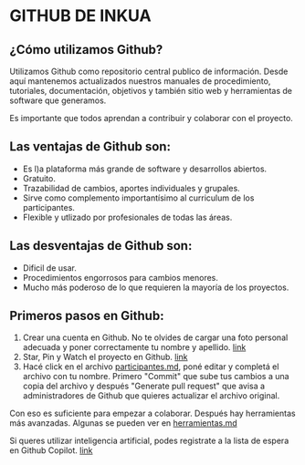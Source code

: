 # GITHUB DE INKUA
## ¿Cómo utilizamos Github?
Utilizamos Github como repositorio central publico de información. Desde aquí mantenemos actualizados nuestros manuales de procedimiento, tutoriales, documentación, objetivos y también sitio web y herramientas de software que generamos. 

Es importante que todos aprendan a contribuir y colaborar con el proyecto. 

## Las ventajas de Github son:
- Es l)a plataforma más grande de software y desarrollos abiertos.
- Gratuito.
- Trazabilidad de cambios, aportes individuales y grupales. 
- Sirve como complemento importantísimo al curriculum de los participantes. 
- Flexible y utlizado por profesionales de todas las áreas.

## Las desventajas de Github son:
- Dificil de usar.
- Procedimientos engorrosos para cambios menores.
- Mucho más poderoso de lo que requieren la mayoría de los proyectos.

## Primeros pasos en Github:
1. Crear una cuenta en Github. No te olvides de cargar una foto personal adecuada y poner correctamente tu nombre y apellido. [link](https://github.com/signup) 
2. Star, Pin y Watch el proyecto en Github. [link](https://github.com/inkua/Principal)
3. Hacé click en el archivo [participantes.md](participantes.md), poné editar y completá el archivo con tu nombre. Primero "Commit" que sube tus cambios a una copia del archivo y después "Generate pull request" que avisa a administradores de Github que quieres actualizar el archivo original. 

Con eso es suficiente para empezar a colaborar. Después hay herramientas más avanzadas. Algunas se pueden ver en [herramientas.md](herramientas.md)

Si queres utilizar inteligencia artificial, podes registrate a la lista de espera en Github Copilot. [link](https://github.com/features/copilot/signup)
